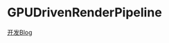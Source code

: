 # GPUDrivenRenderPipeline

[开发Blog](https://github.com/529038378/blogs/blob/master/Performance/GPUDrivenRenderPipeline/GPUDrivenRenderPipeline.md)
